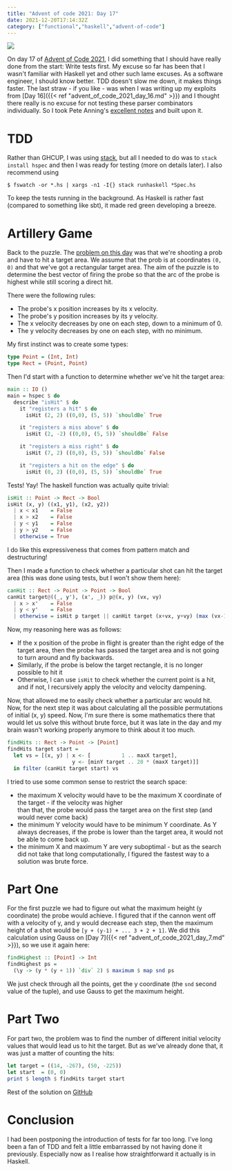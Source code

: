 ```yaml
---
title: "Advent of code 2021: Day 17"
date: 2021-12-20T17:14:32Z
category: ["functional","haskell","advent-of-code"]
---
```


![](/images/advent_of_code_title.jpg)

On day 17 of [Advent of Code 2021](https://adventofcode.com/2021), I did something that I should have really done
from the start:  Write tests first.  My excuse so far has been that I wasn't familiar with Haskell yet and other
such lame excuses.  As a software engineer, I should know better.  TDD doesn't slow me down, it makes things faster.
The last straw - if you like - was when I was writing up my exploits from [Day 16]({{< ref "advent_of_code_2021_day_16.md" >}})
and I thought there really is no excuse for not testing these parser combinators individually.  So I took Pete Anning's
[excellent notes](https://gist.github.com/peteanning/e3cb8c9aef4318cbaf46d5e1abf3d06a) and built upon it.

# TDD

Rather than GHCUP, I was using [stack](https://docs.haskellstack.org/), but all I needed to do was to `stack install hspec`
and then I was ready for testing (more on details later).  I also recommend using

```shell
$ fswatch -or *.hs | xargs -n1 -I{} stack runhaskell *Spec.hs
```

To keep the tests running in the background.  As Haskell is rather fast (compared to something like sbt), it made
red green developing a breeze.

# Artillery Game

Back to the puzzle.  The [problem on this day](https://adventofcode.com/2021/day/17) was that we're shooting a prob and 
have to hit a target area.  We assume that the prob is at coordinates `(0, 0)` and that we've got a rectangular 
target area.  The aim of the puzzle is to determine the best vector of firing the probe so that the arc of the probe 
is highest while still scoring a direct hit.

There were the following rules:

- The probe's x position increases by its x velocity.
- The probe's y position increases by its y velocity.
- The x velocity decreases by one on each step, down to a minimum of 0.
- The y velocity decreases by one on each step, with no minimum.

My first instinct was to create some types:

```haskell
type Point = (Int, Int)
type Rect = (Point, Point)
```

Then I'd start with a function to determine whether we've hit the target area:

```haskell
main :: IO ()
main = hspec $ do
  describe "isHit" $ do
    it "registers a hit" $ do
      isHit (2, 2) ((0,0), (5, 5)) `shouldBe` True

    it "registers a miss above" $ do
      isHit (2, -2) ((0,0), (5, 5)) `shouldBe` False

    it "registers a miss right" $ do
      isHit (7, 2) ((0,0), (5, 5)) `shouldBe` False

    it "registers a hit on the edge" $ do
      isHit (0, 2) ((0,0), (5, 5)) `shouldBe` True
```

Tests! Yay!  The haskell function was actually quite trivial:

```haskell
isHit :: Point -> Rect -> Bool
isHit (x, y) ((x1, y1), (x2, y2))
  | x < x1    = False
  | x > x2    = False
  | y < y1    = False
  | y > y2    = False
  | otherwise = True
```

I do like this expressiveness that comes from pattern match and destructuring!

Then I made a function to check whether a particular shot can hit the target area (this was done using tests, but
I won't show them here):

```haskell
canHit :: Rect -> Point -> Point -> Bool
canHit target@((_, y'), (x', _)) p@(x, y) (vx, vy)
  | x > x'    = False
  | y < y'    = False
  | otherwise = isHit p target || canHit target (x+vx, y+vy) (max (vx-1) 0, vy-1)
```

Now, my reasoning here was as follows:

- If the x position of the probe in flight is greater than the right edge of the target area, then the probe has passed
  the target area and is not going to turn around and fly backwards.
- Similarly, if the probe is below the target rectangle, it is no longer possible to hit it
- Otherwise, I can use `isHit` to check whether the current point is a hit, and if not, I recursively apply the
  velocity and velocity dampening.

Now, that allowed me to easily check whether a particular arc would hit.  Now, for the next step it was about 
calculating all the possible permutations of initial (x, y) speed.  Now, I'm sure there is some mathematics there
that would let us solve this without brute force, but it was late in the day and my brain wasn't working properly 
anymore to think about it too much.

```haskell
findHits :: Rect -> Point -> [Point]
findHits target start =
  let vs = [(x, y) | x <- [          1 .. maxX target],
                     y <- [minY target .. 20 * (maxX target)]]
  in filter (canHit target start) vs
```

I tried to use some common sense to restrict the search space:

- the maximum X velocity would have to be the maximum X coordinate of the target - if the velocity was higher  
  than that, the probe would pass the target area on the first step (and would never come back)
- the minimum Y velocity would have to be minimum Y coordinate. As Y always decreases, if the probe is lower than
  the target area, it would not be able to come back up.
- the minimum X and maximum Y are very suboptimal - but as the search did not take that long computationally, I figured
  the fastest way to a solution was brute force.

# Part One

For the first puzzle we had to figure out what the maximum height (y coordinate) the probe would achieve.  I figured 
that if the cannon went off with a velocity of y, and y would decrease each step, then the maximum height of a shot
would be `[y + (y-1) + ... 3 + 2 + 1]`.  We did this calculation using Gauss on [Day 7]({{< ref "advent_of_code_2021_day_7.md" >}}),
so we use it again here:

```haskell
findHighest :: [Point] -> Int
findHighest ps = 
  (\y -> (y * (y + 1)) `div` 2) $ maximum $ map snd ps
```

We just check through all the points, get the y coordinate (the `snd` second value of the tuple), and use Gauss to
get the maximum height.

# Part Two

For part two, the problem was to find the number of different initial velocity values that would lead us to hit
the target.  But as we've already done that, it was just a matter of counting the hits:

```haskell
let target = ((14, -267), (50, -225))
let start  = (0, 0)
print $ length $ findHits target start
```

Rest of the solution on [GitHub](https://github.com/beny23/advent-of-code/tree/main/2021/haskell/day17) 

# Conclusion

I had been postponing the introduction of tests for far too long.  I've long been a fan of TDD and felt a little
embarrassed by not having done it previously.  Especially now as I realise how straightforward it actually is in
Haskell.
